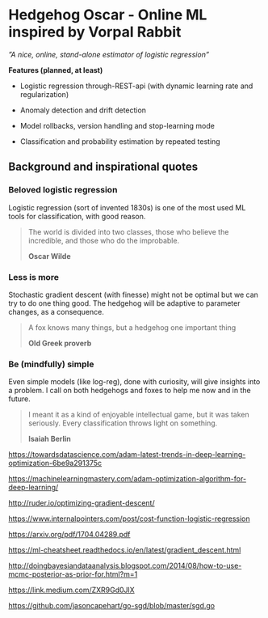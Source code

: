 # Hedgehog Oscar - Online ML inspired by Vorpal Rabbit

*”A nice, online, stand-alone estimator of logistic regression”*

**Features (planned, at least)**

- Logistic regression through-REST-api (with dynamic learning rate and regularization)

- Anomaly detection and drift detection 

- Model rollbacks, version handling and stop-learning mode

- Classification and probability estimation by repeated testing



## Background and inspirational quotes

### Beloved logistic regression
Logistic regression (sort of invented 1830s) is one of the most used ML tools for classification, with good reason.


> The world is divided into two classes, those who believe the incredible, and those who do the improbable.
>
> **Oscar Wilde**

### Less is more

Stochastic gradient descent (with finesse) might not be optimal but
we can try to do one thing good. The hedgehog will be adaptive to parameter changes, as a consequence.

> A fox knows many things, but a hedgehog one important thing
>
> **Old Greek proverb**


### Be (mindfully) simple

Even simple models (like log-reg), done with curiosity, will give insights into a problem. I call on both hedgehogs and foxes to help me now and in the future.

> I meant it as a kind of enjoyable intellectual game, but it was taken seriously. Every classification throws light on something.
>
> **Isaiah Berlin**


https://towardsdatascience.com/adam-latest-trends-in-deep-learning-optimization-6be9a291375c


https://machinelearningmastery.com/adam-optimization-algorithm-for-deep-learning/


http://ruder.io/optimizing-gradient-descent/


https://www.internalpointers.com/post/cost-function-logistic-regression

https://arxiv.org/pdf/1704.04289.pdf

https://ml-cheatsheet.readthedocs.io/en/latest/gradient_descent.html

http://doingbayesiandataanalysis.blogspot.com/2014/08/how-to-use-mcmc-posterior-as-prior-for.html?m=1

https://link.medium.com/ZXR9Gd0JlX

https://github.com/jasoncapehart/go-sgd/blob/master/sgd.go
